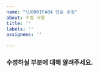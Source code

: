 ```yaml
---
name: "\U0001FA84 단순 수정"
about: 수정 사항
title: ''
labels: ''
assignees: ''

---
```


### 수정하실 부분에 대해 알려주세요.
